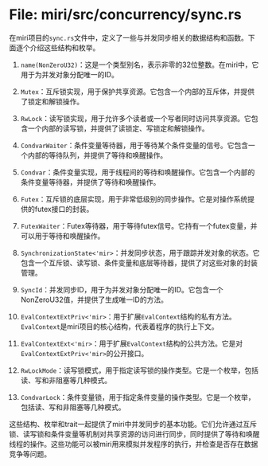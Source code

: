 # File: miri/src/concurrency/sync.rs

在miri项目的`sync.rs`文件中，定义了一些与并发同步相关的数据结构和函数。下面逐个介绍这些结构和枚举。

1. `name(NonZeroU32)`：这是一个类型别名，表示非零的32位整数。在miri中，它用于为并发对象分配唯一的ID。

2. `Mutex`：互斥锁实现，用于保护共享资源。它包含一个内部的互斥体，并提供了锁定和解锁操作。

3. `RwLock`：读写锁实现，用于允许多个读者或一个写者同时访问共享资源。它包含一个内部的读写锁，并提供了读锁定、写锁定和解锁操作。

4. `CondvarWaiter`：条件变量等待器，用于等待某个条件变量的信号。它包含一个内部的等待队列，并提供了等待和唤醒操作。

5. `Condvar`：条件变量实现，用于线程间的等待和唤醒操作。它包含一个内部的条件变量等待器，并提供了等待和唤醒操作。

6. `Futex`：互斥锁的底层实现，用于非常低级别的同步操作。它是对操作系统提供的futex接口的封装。

7. `FutexWaiter`：Futex等待器，用于等待futex信号。它持有一个futex变量，并可以用于等待和唤醒操作。

8. `SynchronizationState<'mir>`：并发同步状态，用于跟踪并发对象的状态。它包含一个互斥锁、读写锁、条件变量和底层等待器，提供了对这些对象的封装管理。

9. `SyncId`：并发同步ID，用于为并发对象分配唯一的ID。它包含一个NonZeroU32值，并提供了生成唯一ID的方法。

10. `EvalContextExtPriv<'mir>`：用于扩展`EvalContext`结构的私有方法。`EvalContext`是miri项目的核心结构，代表着程序的执行上下文。

11. `EvalContextExt<'mir>`：用于扩展`EvalContext`结构的公共方法。它是对`EvalContextExtPriv<'mir>`的公开接口。

12. `RwLockMode`：读写锁模式，用于指定读写锁的操作类型。它是一个枚举，包括读、写和非阻塞等几种模式。

13. `CondvarLock`：条件变量锁，用于指定条件变量的操作类型。它是一个枚举，包括读、写和非阻塞等几种模式。

这些结构、枚举和trait一起提供了miri中并发同步的基本功能。它们允许通过互斥锁、读写锁和条件变量等机制对共享资源的访问进行同步，同时提供了等待和唤醒线程的操作。这些功能可以被miri用来模拟并发程序的执行，并检查是否存在数据竞争等问题。

